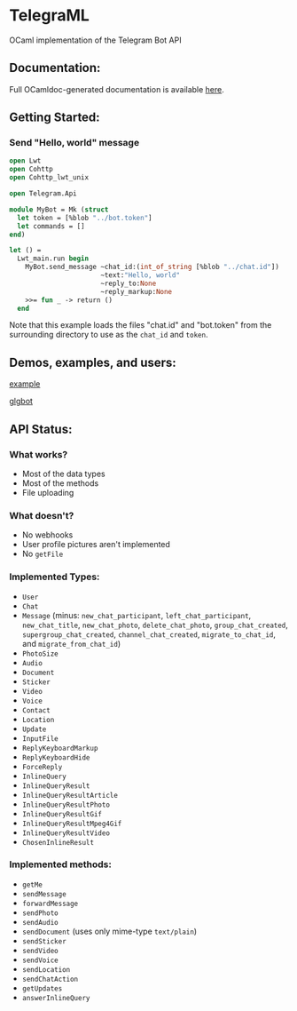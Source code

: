 # TelegraML

OCaml implementation of the Telegram Bot API

## Documentation:

Full OCamldoc-generated documentation is available [here](http://nv-vn.github.io/TelegraML/).

## Getting Started:

### Send "Hello, world" message

```ocaml
open Lwt
open Cohttp
open Cohttp_lwt_unix

open Telegram.Api

module MyBot = Mk (struct
  let token = [%blob "../bot.token"]
  let commands = []
end)

let () =
  Lwt_main.run begin
    MyBot.send_message ~chat_id:(int_of_string [%blob "../chat.id"])
                       ~text:"Hello, world"
                       ~reply_to:None
                       ~reply_markup:None
    >>= fun _ -> return ()
  end
```

Note that this example loads the files "chat.id" and "bot.token" from
the surrounding directory to use as the `chat_id` and `token`.

## Demos, examples, and users:

[example](https://github.com/nv-vn/TelegraML/tree/master/example)

[glgbot](https://github.com/nv-vn/glgbot)


## API Status:

### What works?

* Most of the data types
* Most of the methods
* File uploading

### What doesn't?

* No webhooks
* User profile pictures aren't implemented
* No `getFile`

### Implemented Types:

* `User`
* `Chat`
* `Message` (minus: `new_chat_participant`, `left_chat_participant`, `new_chat_title`, `new_chat_photo`, `delete_chat_photo`, `group_chat_created`, `supergroup_chat_created`, `channel_chat_created`, `migrate_to_chat_id`, and `migrate_from_chat_id`)
* `PhotoSize`
* `Audio`
* `Document`
* `Sticker`
* `Video`
* `Voice`
* `Contact`
* `Location`
* `Update`
* `InputFile`
* `ReplyKeyboardMarkup`
* `ReplyKeyboardHide`
* `ForceReply`
* `InlineQuery`
* `InlineQueryResult`
* `InlineQueryResultArticle`
* `InlineQueryResultPhoto`
* `InlineQueryResultGif`
* `InlineQueryResultMpeg4Gif`
* `InlineQueryResultVideo`
* `ChosenInlineResult`

### Implemented methods:

* `getMe`
* `sendMessage`
* `forwardMessage`
* `sendPhoto`
* `sendAudio`
* `sendDocument` (uses only mime-type `text/plain`)
* `sendSticker`
* `sendVideo`
* `sendVoice`
* `sendLocation`
* `sendChatAction`
* `getUpdates`
* `answerInlineQuery`
